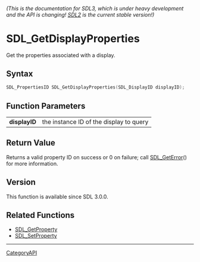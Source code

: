 ###### (This is the documentation for SDL3, which is under heavy development and the API is changing! [SDL2](https://wiki.libsdl.org/SDL2/) is the current stable version!)
# SDL_GetDisplayProperties

Get the properties associated with a display.

## Syntax

```c
SDL_PropertiesID SDL_GetDisplayProperties(SDL_DisplayID displayID);

```

## Function Parameters

|                   |                                         |
| ----------------- | --------------------------------------- |
| **displayID**     | the instance ID of the display to query |

## Return Value

Returns a valid property ID on success or 0 on failure; call
[SDL_GetError](SDL_GetError.md)() for more information.

## Version

This function is available since SDL 3.0.0.

## Related Functions

* [SDL_GetProperty](SDL_GetProperty.md)
* [SDL_SetProperty](SDL_SetProperty.md)

----
[CategoryAPI](CategoryAPI.md)
